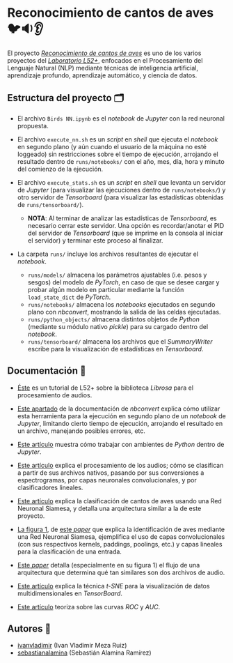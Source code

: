 # Reconocimiento de cantos de aves :bird::sound::ear:

El proyecto [*Reconocimiento de cantos de aves*](https://l52mas.gitlab.io/projects/reconocimiento-cantos-aves/) es uno de los varios proyectos del [*Laboratorio L52+*](https://l52mas.gitlab.io/), enfocados en el Procesamiento del Lenguaje Natural (NLP) mediante técnicas de inteligencia artificial, aprendizaje profundo, aprendizaje automático, y ciencia de datos.

## Estructura del proyecto :card_index_dividers:

- El archivo `Birds NN.ipynb` es el *notebook* de *Jupyter* con la red neuronal propuesta.

- El archivo `execute_nn.sh` es un *script* en *shell* que ejecuta el *notebook* en segundo plano (y aún cuando el usuario de la máquina no esté loggeado) sin restricciones sobre el tiempo de ejecución, arrojando el resultado dentro de `runs/notebooks/` con el año, mes, día, hora y minuto del comienzo de la ejecución.

- El archivo `execute_stats.sh` es un *script* en *shell* que levanta un servidor de *Jupyter* (para visualizar las ejecuciones dentro de `runs/notebooks/`) y otro servidor de *Tensorboard* (para visualizar las estadísticas obtenidas de `runs/tensorboard/`).
	- **NOTA**: Al terminar de analizar las estadísticas de *Tensorboard*, es necesario cerrar este servidor. Una opción es recordar/anotar el PID del servidor de *Tensorboard* (que se imprime en la consola al iniciar el servidor) y terminar este proceso al finalizar.

- La carpeta `runs/` incluye los archivos resultantes de ejecutar el *notebook*.
	- `runs/models/` almacena los parámetros ajustables (i.e. pesos y sesgos) del modelo de *PyTorch*, en caso de que se desee cargar y probar algún modelo en particular mediante la función `load_state_dict` de *PyTorch*.
	- `runs/notebooks/` almacena los *notebooks* ejecutados en segundo plano con *nbconvert*, mostrando la salida de las celdas ejecutadas.
	- `runs/python_objects/` almacena distintos objetos de *Python* (mediante su módulo nativo *pickle*) para su cargado dentro del *notebook*.
	- `runs/tensorboard/` almacena los archivos que el *SummaryWriter* escribe para la visualización de estadísticas en *Tensorboard*.

## Documentación :open_book:

- [Éste](https://l52mas.gitlab.io/posts/librosa-report/) es un tutorial de L52+ sobre la biblioteca *Librosa* para el procesamiento de audios.

- [Este apartado](https://nbconvert.readthedocs.io/en/latest/execute_api.html) de la documentación de *nbconvert* explica cómo utilizar esta herramienta para la ejecución en segundo plano de un *notebook* de *Jupyter*, limitando cierto tiempo de ejecución, arrojando el resultado en un archivo, manejando posibles errores, etc.

- [Este artículo](https://janakiev.com/blog/jupyter-virtual-envs/#create-virtual-environment-with-virtualenvvenv) muestra cómo trabajar con ambientes de *Python* dentro de *Jupyter*.

- [Este artículo](https://towardsdatascience.com/audio-deep-learning-made-simple-sound-classification-step-by-step-cebc936bbe5) explica el procesamiento de los audios; cómo se clasifican a partir de sus archivos nativos, pasando por sus conversiones a espectrogramas, por capas neuronales convolucionales, y por clasificadores lineales.

- [Este artículo](https://towardsdatascience.com/bird-song-classification-using-siamese-networks-and-dilated-convolutions-3b38a115bc1) explica la clasificación de cantos de aves usando una Red Neuronal Siamesa, y detalla una arquitectura similar a la de este proyecto.

- [La figura 1](https://www.semanticscholar.org/paper/Bird-Detection-using-Siamese-Neural-Network-Gupta-Pandey/7f9169b99edf89231cfe1c75c659c72e0555c38a/figure/0), de [este *paper*](https://www.ijitee.org/wp-content/uploads/papers/v9i7/E2468039520.pdf) que explica la identificación de aves mediante una Red Neuronal Siamesa, ejemplifica el uso de capas convolucionales (con sus respectivos kernels, paddings, poolings, etc.) y capas lineales para la clasificación de una entrada.

- [Este *paper*](https://arxiv.org/pdf/2105.00202.pdf) detalla (especialmente en su figura 1) el flujo de una arquitectura que determina qué tan similares son dos archivos de audio.

- [Este artículo](https://medium.com/@vegi/visualizing-higher-dimensional-data-using-t-sne-on-tensorboard-7dbf22682cf2) explica la técnica *t-SNE* para la visualización de datos multidimensionales en *TensorBoard*.

- [Este artículo](https://aprendeia.com/curvas-roc-y-area-bajo-la-curva-auc-machine-learning/) teoriza sobre las curvas *ROC* y *AUC*.

## Autores :busts_in_silhouette:

- [ivanvladimir]( https://github.com/ivanvladimir ) (Ivan Vladimir Meza Ruiz)
- [sebastianalamina]( https://github.com/sebastianalamina ) (Sebastián Alamina Ramírez)
